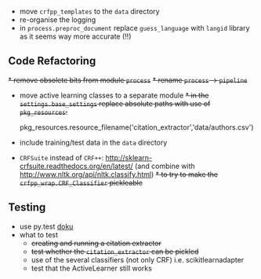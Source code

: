 * move `crfpp_templates` to the `data` directory
* re-organise the logging
* in `process.preproc_document` replace `guess_language` with `langid` library as it seems way more accurate (!!)

## Code Refactoring

~~* remove obsolete bits from module `process`~~
~~* rename `process` -> `pipeline`~~
* move active learning classes to a separate module
~~* in the `settings.base_settings` replace absolute paths with use of `pkg_resources`:~~

    pkg_resources.resource_filename('citation_extractor','data/authors.csv')

* include training/test data in the `data` directory
* `CRFSuite` instead of `CRF++`: <http://sklearn-crfsuite.readthedocs.org/en/latest/> (and combine with <http://www.nltk.org/api/nltk.classify.html>)
~~* to try to make the `crfpp_wrap.CRF_Classifier` pickleable~~

## Testing

* use py.test [doku](http://pytest.org/latest/pytest.pdf)
* what to test
    * ~~creating and running a citation extractor~~
    * ~~test whether the `citation_extractor` can be pickled~~
    * use of the several classifiers (not only CRF) i.e. scikitlearnadapter
    * test that the ActiveLearner still works


